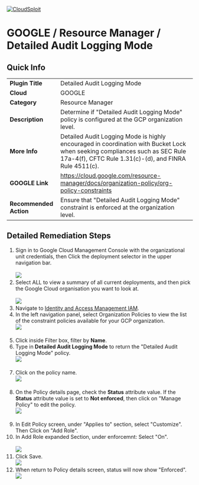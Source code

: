 [![CloudSploit](https://cloudsploit.com/img/logo-new-big-text-100.png "CloudSploit")](https://cloudsploit.com)

# GOOGLE / Resource Manager / Detailed Audit Logging Mode

## Quick Info

| | |
|-|-|
| **Plugin Title** | Detailed Audit Logging Mode |
| **Cloud** | GOOGLE |
| **Category** | Resource Manager |
| **Description** | Determine if "Detailed Audit Logging Mode" policy is configured at the GCP organization level. |
| **More Info** | Detailed Audit Logging Mode is highly encouraged in coordination with Bucket Lock when seeking compliances such as SEC Rule 17a-4(f), CFTC Rule 1.31(c)-(d), and FINRA Rule 4511(c). |
| **GOOGLE Link** | https://cloud.google.com/resource-manager/docs/organization-policy/org-policy-constraints |
| **Recommended Action** | Ensure that "Detailed Audit Logging Mode" constraint is enforced at the organization level. |

## Detailed Remediation Steps
1. Sign in to Google Cloud Management Console with the organizational unit credentials, then Click the deployment selector in the upper navigation bar.</br></br> <img src="/resources/google/resourcemanager/detailed-audit-logging-mode/step1.png"/></br>
2. Select ALL to view a summary of all current deployments, and then pick the Google Cloud organisation you want to look at.</br></br> <img src="/resources/google/resourcemanager/detailed-audit-logging-mode/step2.png"/></br>
3. Navigate to [Identity and Access Management IAM](https://console.cloud.google.com/iam-admin/iam).
4. In the left navigation panel, select Organization Policies to view the list of the constraint policies available for your GCP organization.</br> <img src="/resources/google/resourcemanager/detailed-audit-logging-mode/step4.png"/></br></br>
5. Click inside Filter box, filter by **Name**. </br>
6. Type in **Detailed Audit Logging Mode** to return the \"Detailed Audit Logging Mode\" policy.</br><img src="/resources/google/resourcemanager/detailed-audit-logging-mode/step6.png"/></br></br>
7. Click on the policy name. </br> <img src="/resources/google/resourcemanager/detailed-audit-logging-mode/step7.png"/></br></br>
8. On the Policy details page, check the **Status** attribute value. If the **Status** attribute value is set to **Not enforced**, then click on \"Manage Policy\" to edit the policy.</br> <img src="/resources/google/resourcemanager/detailed-audit-logging-mode/step8.png"/></br></br>
9. In Edit Policy screen, under \"Applies to\" section, select \"Customize\". Then Click on \"Add Role\".
10. In Add Role expanded Section, under enforcemnt: Select "On".</br></br> <img src="/resources/google/resourcemanager/detailed-audit-logging-mode/step10.png"/></br>
11. Click Save. </br> <img src="/resources/google/resourcemanager/detailed-audit-logging-mode/step11.png"/></br>
12. When return to Policy details screen, status will now show "Enforced". </br> <img src="/resources/google/resourcemanager/detailed-audit-logging-mode/step12.png"/></br>